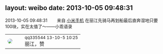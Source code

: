 layout: weibo
date: 2013-10-05 09:48:31
---
<meta name="referrer" content="no-referrer" />

2013-10-05 09:48:31  &nbsp;&nbsp;&nbsp;&nbsp;&nbsp;&nbsp; 来自 <a href="http://app.weibo.com/t/feed/22zMnn" rel="nofollow">小米手机</a>
在丽江先骑马再划船最后直奔湿地只要100块，实在太值了～——小乖语录 ​​​

<table style="width: 100%;">
  <tr>
    <td style="width: 40px;"><img style="border-radius:50%" src="https://tva4.sinaimg.cn/crop.0.0.180.180.50/7d25944djw1e8qgp5bmzyj2050050aa8.jpg?KID=imgbed,tva&Expires=1624465767&ssig=esRGTG9I0w"></td>
    <td colspan="2"><small>qq335544 13-10-5 10:25</small><br/>丽江，赞</td>
  </tr>
</table>
